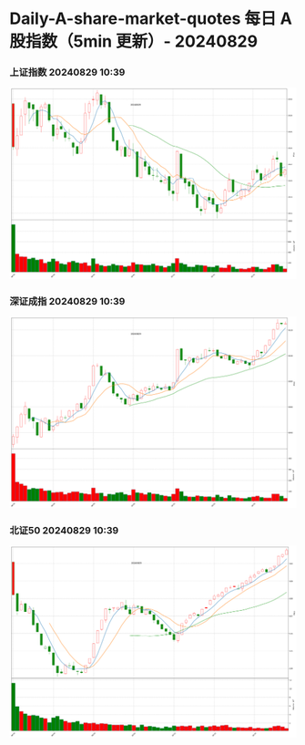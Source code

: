 
# Daily-A-share-market-quotes 每日 A 股指数（5min 更新）- 20240829

### 上证指数 20240829 10:39
![](./fig/2024/8/20240829-sh000001.png)

### 深证成指 20240829 10:39
![](./fig/2024/8/20240829-sz399001.png)

### 北证50 20240829 10:39
![](./fig/2024/8/20240829-bj899050.png)
